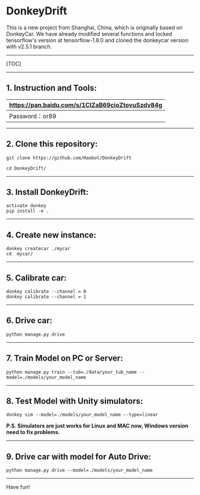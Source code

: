 # DonkeyDrift
This is a new project from Shanghai, China, which is originally based on DonkeyCar.
We have already modified several functions and locked tensorflow's version at tensorflow-1.8.0 and cloned the donkeycar version with v2.5.1 branch.

------

[TOC]

------

## 1. Instruction and Tools:
| https://pan.baidu.com/s/1ClZaB69cioZtovuSzdv84g |
| ----------------------------------------------- |
| Password：or89                                  |

------

## 2. Clone this repository:
```
git clone https://github.com/Haobot/DonkeyDrift

cd DonkeyDrift/
```

------

## 3. Install DonkeyDrift:

```
activate donkey
pip install -e .
```

------

## 4. Create new instance:

```
donkey createcar ./mycar
cd  mycar/
```

------

## 5. Calibrate car:

```
donkey calibrate --channel = 0
donkey calibrate --channel = 1
```

------

## 6. Drive car:

```
python manage.py drive 
```

------

## 7. Train Model on PC or Server:
```
python manage.py train --tub=./data/your_tub_name --model=./models/your_model_name
```

------

## 8. Test Model with Unity simulators:

```
donkey sim --model=./models/your_model_name --type=linear
```

**P.S. Simulators are just works for Linux and MAC now, Windows version need to fix problems.**

------

## 9. Drive car with model for Auto Drive:

```
python manage.py drive --model=./models/your_model_name
```

------

Have fun!